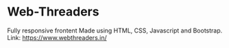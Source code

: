 # Web-Threaders
Fully responsive frontent Made using HTML, CSS, Javascript and Bootstrap.
Link: https://www.webthreaders.in/

